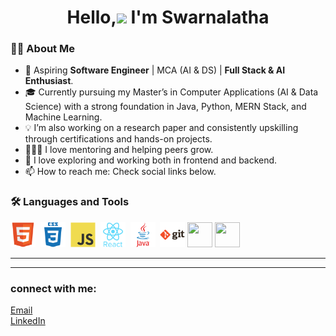 <h1 align="center"> Hello,<img src="https://media.giphy.com/media/hvRJCLFzcasrR4ia7z/giphy.gif" width="30px"/> I'm Swarnalatha </h1>

### :woman_technologist: About Me 

- 💼 Aspiring **Software Engineer** | MCA (AI & DS) | **Full Stack & AI Enthusiast**.
- 🎓 Currently pursuing my Master’s in Computer Applications (AI & Data Science) with a strong foundation in Java, Python, MERN Stack, and Machine Learning.
- 💡 I’m also working on a research paper and consistently upskilling through certifications and hands-on projects.
- 👩🏻‍🏫 I love mentoring and helping peers grow.
- 🧭 I love exploring and working both in frontend and backend.
- 📫 How to reach me: Check social links below.

  

### :hammer_and_wrench: Languages and Tools 
<div>
  <img src="https://github.com/devicons/devicon/blob/master/icons/html5/html5-original.svg" title="HTML5" alt="HTML" width="40" height="40"/>&nbsp;
  <img src="https://github.com/devicons/devicon/blob/master/icons/css3/css3-plain-wordmark.svg"  title="CSS3" alt="CSS" width="40" height="40"/>&nbsp;
  <img src="https://github.com/devicons/devicon/blob/master/icons/javascript/javascript-original.svg" title="JavaScript" alt="JavaScript" width="40" height="40"/>&nbsp;
  <img src="https://github.com/devicons/devicon/blob/master/icons/react/react-original-wordmark.svg" title="React" alt="React" width="40" height="40"/>&nbsp;
  <img src="https://github.com/devicons/devicon/blob/master/icons/java/java-original-wordmark.svg" title="Java" alt="Java" width="40" height="40"/>&nbsp;
  <img src="https://github.com/devicons/devicon/blob/master/icons/git/git-original-wordmark.svg" title="Git" **alt="Git" width="40" height="40"/>
  <img height="40" width="40" src="https://img.icons8.com/color/48/000000/mongodb.png"/>
  <img height="40" width="40" src="https://img.icons8.com/color/48/000000/nodejs.png"/> 
</div>  
<hr>

---
### connect with me:
[Email](swarna082002@gmail.com)  
[LinkedIn]([https://www.linkedin.com/in/your-linkedin-id/](https://www.linkedin.com/in/swarna23/))




